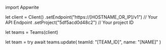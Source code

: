 import Appwrite

let client = Client()
    .setEndpoint("https://[HOSTNAME_OR_IP]/v1") // Your API Endpoint
    .setProject("5df5acd0d48c2") // Your project ID

let teams = Teams(client)

let team = try await teams.update(
    teamId: "[TEAM_ID]",
    name: "[NAME]"
)

